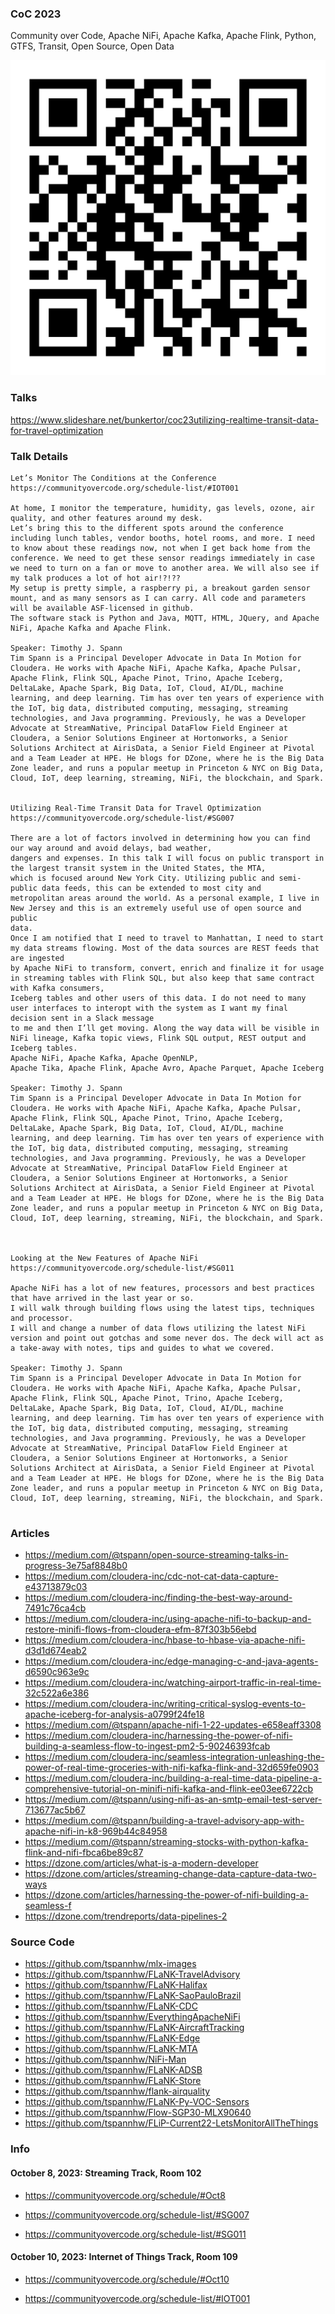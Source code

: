 ### CoC 2023

Community over Code, Apache NiFi, Apache Kafka, Apache Flink, Python, GTFS, Transit, Open Source, Open Data



![qr](https://github.com/tspannhw/CoC2023/blob/main/coc2023qr.png?raw=true)


### Talks

https://www.slideshare.net/bunkertor/coc23utilizing-realtime-transit-data-for-travel-optimization


### Talk Details

````
Let’s Monitor The Conditions at the Conference
https://communityovercode.org/schedule-list/#IOT001

At home, I monitor the temperature, humidity, gas levels, ozone, air quality, and other features around my desk.
Let’s bring this to the different spots around the conference including lunch tables, vendor booths, hotel rooms, and more. I need to know about these readings now, not when I get back home from the conference. We need to get these sensor readings immediately in case we need to turn on a fan or move to another area. We will also see if my talk produces a lot of hot air!?!??
My setup is pretty simple, a raspberry pi, a breakout garden sensor mount, and as many sensors as I can carry. All code and parameters will be available ASF-licensed in github.
The software stack is Python and Java, MQTT, HTML, JQuery, and Apache NiFi, Apache Kafka and Apache Flink.

Speaker: Timothy J. Spann
Tim Spann is a Principal Developer Advocate in Data In Motion for Cloudera. He works with Apache NiFi, Apache Kafka, Apache Pulsar, Apache Flink, Flink SQL, Apache Pinot, Trino, Apache Iceberg, DeltaLake, Apache Spark, Big Data, IoT, Cloud, AI/DL, machine learning, and deep learning. Tim has over ten years of experience with the IoT, big data, distributed computing, messaging, streaming technologies, and Java programming. Previously, he was a Developer Advocate at StreamNative, Principal DataFlow Field Engineer at Cloudera, a Senior Solutions Engineer at Hortonworks, a Senior Solutions Architect at AirisData, a Senior Field Engineer at Pivotal and a Team Leader at HPE. He blogs for DZone, where he is the Big Data Zone leader, and runs a popular meetup in Princeton & NYC on Big Data, Cloud, IoT, deep learning, streaming, NiFi, the blockchain, and Spark.


Utilizing Real-Time Transit Data for Travel Optimization
https://communityovercode.org/schedule-list/#SG007

There are a lot of factors involved in determining how you can find our way around and avoid delays, bad weather,
dangers and expenses. In this talk I will focus on public transport in the largest transit system in the United States, the MTA,
which is focused around New York City. Utilizing public and semi-public data feeds, this can be extended to most city and
metropolitan areas around the world. As a personal example, I live in New Jersey and this is an extremely useful use of open source and public
data.
Once I am notified that I need to travel to Manhattan, I need to start my data streams flowing. Most of the data sources are REST feeds that are ingested
by Apache NiFi to transform, convert, enrich and finalize it for usage in streaming tables with Flink SQL, but also keep that same contract with Kafka consumers,
Iceberg tables and other users of this data. I do not need to many user interfaces to interopt with the system as I want my final decision sent in a Slack message
to me and then I’ll get moving. Along the way data will be visible in NiFi lineage, Kafka topic views, Flink SQL output, REST output and Iceberg tables.
Apache NiFi, Apache Kafka, Apache OpenNLP,
Apache Tika, Apache Flink, Apache Avro, Apache Parquet, Apache Iceberg

Speaker: Timothy J. Spann
Tim Spann is a Principal Developer Advocate in Data In Motion for Cloudera. He works with Apache NiFi, Apache Kafka, Apache Pulsar, Apache Flink, Flink SQL, Apache Pinot, Trino, Apache Iceberg, DeltaLake, Apache Spark, Big Data, IoT, Cloud, AI/DL, machine learning, and deep learning. Tim has over ten years of experience with the IoT, big data, distributed computing, messaging, streaming technologies, and Java programming. Previously, he was a Developer Advocate at StreamNative, Principal DataFlow Field Engineer at Cloudera, a Senior Solutions Engineer at Hortonworks, a Senior Solutions Architect at AirisData, a Senior Field Engineer at Pivotal and a Team Leader at HPE. He blogs for DZone, where he is the Big Data Zone leader, and runs a popular meetup in Princeton & NYC on Big Data, Cloud, IoT, deep learning, streaming, NiFi, the blockchain, and Spark.



Looking at the New Features of Apache NiFi
https://communityovercode.org/schedule-list/#SG011

Apache NiFi has a lot of new features, processors and best practices that have arrived in the last year or so.
I will walk through building flows using the latest tips, techniques and processor.
I will and change a number of data flows utilizing the latest NiFi version and point out gotchas and some never dos. The deck will act as a take-away with notes, tips and guides to what we covered.

Speaker: Timothy J. Spann
Tim Spann is a Principal Developer Advocate in Data In Motion for Cloudera. He works with Apache NiFi, Apache Kafka, Apache Pulsar, Apache Flink, Flink SQL, Apache Pinot, Trino, Apache Iceberg, DeltaLake, Apache Spark, Big Data, IoT, Cloud, AI/DL, machine learning, and deep learning. Tim has over ten years of experience with the IoT, big data, distributed computing, messaging, streaming technologies, and Java programming. Previously, he was a Developer Advocate at StreamNative, Principal DataFlow Field Engineer at Cloudera, a Senior Solutions Engineer at Hortonworks, a Senior Solutions Architect at AirisData, a Senior Field Engineer at Pivotal and a Team Leader at HPE. He blogs for DZone, where he is the Big Data Zone leader, and runs a popular meetup in Princeton & NYC on Big Data, Cloud, IoT, deep learning, streaming, NiFi, the blockchain, and Spark.


````


### Articles

* https://medium.com/@tspann/open-source-streaming-talks-in-progress-3e75af8848b0
* https://medium.com/cloudera-inc/cdc-not-cat-data-capture-e43713879c03
* https://medium.com/cloudera-inc/finding-the-best-way-around-7491c76ca4cb
* https://medium.com/cloudera-inc/using-apache-nifi-to-backup-and-restore-minifi-flows-from-cloudera-efm-87f303b56ebd
* https://medium.com/cloudera-inc/hbase-to-hbase-via-apache-nifi-d3d1d674eab2
* https://medium.com/cloudera-inc/edge-managing-c-and-java-agents-d6590c963e9c
* https://medium.com/cloudera-inc/watching-airport-traffic-in-real-time-32c522a6e386
* https://medium.com/cloudera-inc/writing-critical-syslog-events-to-apache-iceberg-for-analysis-a0799f24fe18
* https://medium.com/@tspann/apache-nifi-1-22-updates-e658eaff3308
* https://medium.com/cloudera-inc/harnessing-the-power-of-nifi-building-a-seamless-flow-to-ingest-pm2-5-90246393fcab
* https://medium.com/cloudera-inc/seamless-integration-unleashing-the-power-of-real-time-groceries-with-nifi-kafka-flink-and-32d659fe0903
* https://medium.com/cloudera-inc/building-a-real-time-data-pipeline-a-comprehensive-tutorial-on-minifi-nifi-kafka-and-flink-ee03ee6722cb
* https://medium.com/@tspann/using-nifi-as-an-smtp-email-test-server-713677ac5b67
* https://medium.com/@tspann/building-a-travel-advisory-app-with-apache-nifi-in-k8-969b44c84958
* https://medium.com/@tspann/streaming-stocks-with-python-kafka-flink-and-nifi-fbca6be89c87
* https://dzone.com/articles/what-is-a-modern-developer
* https://dzone.com/articles/streaming-change-data-capture-data-two-ways
* https://dzone.com/articles/harnessing-the-power-of-nifi-building-a-seamless-f
* https://dzone.com/trendreports/data-pipelines-2


### Source Code

* https://github.com/tspannhw/mlx-images
* https://github.com/tspannhw/FLaNK-TravelAdvisory
* https://github.com/tspannhw/FLaNK-Halifax
* https://github.com/tspannhw/FLaNK-SaoPauloBrazil
* https://github.com/tspannhw/FLaNK-CDC
* https://github.com/tspannhw/EverythingApacheNiFi
* https://github.com/tspannhw/FLaNK-AircraftTracking
* https://github.com/tspannhw/FLaNK-Edge
* https://github.com/tspannhw/FLaNK-MTA
* https://github.com/tspannhw/NiFi-Man
* https://github.com/tspannhw/FLaNK-ADSB
* https://github.com/tspannhw/FLaNK-Store
* https://github.com/tspannhw/flank-airquality
* https://github.com/tspannhw/FLaNK-Py-VOC-Sensors
* https://github.com/tspannhw/Flow-SGP30-MLX90640
* https://github.com/tspannhw/FLiP-Current22-LetsMonitorAllTheThings



### Info

#### October 8, 2023: Streaming Track, Room 102 

* https://communityovercode.org/schedule/#Oct8 

* https://communityovercode.org/schedule-list/#SG007 

* https://communityovercode.org/schedule-list/#SG011

#### October 10, 2023: Internet of Things Track, Room 109 

* https://communityovercode.org/schedule/#Oct10 

* https://communityovercode.org/schedule-list/#IOT001

